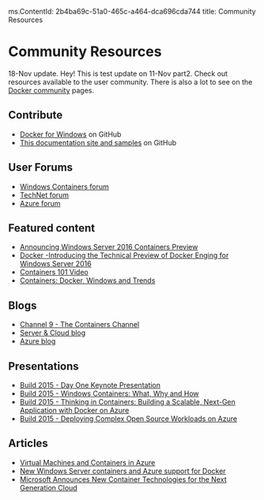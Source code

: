 ms.ContentId: 2b4ba69c-51a0-465c-a464-dca696cda744 
title: Community Resources

# Community Resources 

18-Nov update. Hey! This is test update on 11-Nov part2. Check out resources available to the user community. There is also a lot to see on the [Docker community](https://www.docker.com/community/participate/) pages.

## Contribute 

* [Docker for Windows](https://github.com/Microsoft/docker) on GitHub
* [This documentation site and samples](https://github.com/Microsoft/Virtualization-Documentation) on GitHub

## User Forums 

* [Windows Containers forum](https://social.msdn.microsoft.com/Forums/en-US/home?forum=windowscontainers) 
* [TechNet forum](https://social.technet.microsoft.com/Forums/windowsserver/en-US/home "TechNet Forums")
* [Azure forum](http://azure.microsoft.com/en-us/support/forums/)


## Featured content
* [Announcing Windows Server 2016 Containers Preview](http://weblogs.asp.net/scottgu/announcing-windows-server-2016-containers-preview)
* [Docker -Introducing the Technical Preview of Docker Enging for Windows Server 2016](http://blog.docker.com/2015/08/tp-docker-engine-windows-server-2016/)
* [Containers 101 Video](https://channel9.msdn.com/Blogs/containers/Containers-101-with-Microsoft-and-Docker)
* [Containers: Docker, Windows and Trends](http://azure.microsoft.com/blog/2015/08/17/containers-docker-windows-and-trends/)


## Blogs 
* [Channel 9 - The Containers Channel](https://channel9.msdn.com/Blogs/containers)
* [Server & Cloud blog](http://blogs.technet.com/b/server-cloud/)
* [Azure blog](http://azure.microsoft.com/blog/)


## Presentations
* [Build 2015 - Day One Keynote Presentation](http://channel9.msdn.com/Events/Build/2015/KEY01)
* [Build 2015 - Windows Containers: What, Why and How](http://channel9.msdn.com/events/Build/2015/2-704)
* [Build 2015 - Thinking in Containers: Building a Scalable, Next-Gen Application with Docker on Azure](http://channel9.msdn.com/events/Build/2015/2-683)
* [Build 2015 - Deploying Complex Open Source Workloads on Azure](http://channel9.msdn.com/Events/Build/2015/2-732)

## Articles 
* [Virtual Machines and Containers in Azure](https://azure.microsoft.com/en-us/documentation/articles/virtual-machines-vms-containers/)
* [New Windows Server containers and Azure support for Docker](http://azure.microsoft.com/blog/2014/10/15/new-windows-server-containers-and-azure-support-for-docker/)
* [Microsoft Announces New Container Technologies for the Next Generation Cloud](http://blogs.technet.com/b/server-cloud/archive/2015/04/08/microsoft-announces-new-container-technologies-for-the-next-generation-cloud.aspx)
